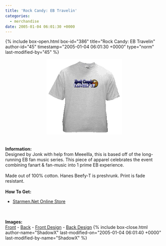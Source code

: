 ```yaml
---
title: 'Rock Candy: EB Travelin'
categories:
  - merchandise
date: 2005-01-04 06:01:30 +0000
---
```

{% include box-open.html box-id="386" title="Rock Candy: EB Travelin" author-id="45" timestamp="2005-01-04 06:01:30 +0000" type="norm" last-modified-by="45" %}
	<center>
	<img src="/merchandise/images/smn_rcebt_title.png" border="0" alt="Rock Candy: EB Travelin'" />
	</center>
	<br /><br />
	<b>Information:</b>
	<br />
	Designed by Jonk with help from Meeellla, this is based off of the long-running EB fan 
	music series. This piece of apparel celebrates the event combining fanart & fan-music 
	into 1 prime EB experience. 
	<br /><br />
	Made out of 100% cotton. Hanes Beefy-T is preshrunk. Print is fade resistant.
	<br /><br />
	<b>How To Get:</b>
	<br />
	<ul>
	<li><a href="http://www.cafeshops.com/starmen.7709518">Starmen.Net Online Store</a></li>
	</ul>
	<br /><br />
	<b>Images:</b>
	<br />
	<a href="/merchandise/images/smn_rcebt_front.jpg">Front</a> - <a href="/merchandise/images/smn_rcebt_back.jpg">Back</a> - <a href="/merchandise/images/smn_rcebt_fdesign.jpg">Front Design</a> - 
	<a href="/merchandise/images/smn_rcebt_bdesign.jpg">Back Design</a>
{% include box-close.html author-name="ShadowX" last-modified-on="2005-01-04 06:01:40 +0000" last-modified-by-name="ShadowX" %}
